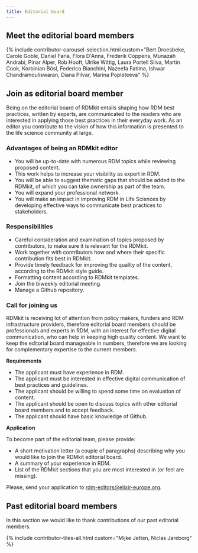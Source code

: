 ```yaml
---
title: Editorial board
---
```


## Meet the editorial board members

{% include contributor-carousel-selection.html custom="Bert Droesbeke, Carole Goble, Daniel Faria, Flora D'Anna, Frederik Coppens, Munazah Andrabi, Pinar Alper, Rob Hooft, Ulrike Wittig, Laura Portell Silva, Martin Cook, Korbinian Bösl, Federico Bianchini, Nazeefa Fatima, Ishwar Chandramouliswaran, Diana Pilvar, Marina Popleteeva" %}

## Join as editorial board member

Being on the editorial board of RDMkit entails shaping how RDM best practices, written by experts, are communicated to the readers who are interested in applying those best practices in their everyday work. As an editor you contribute to the vision of how this information is presented to the life science community at large.

### Advantages of being an RDMkit editor

* You will be up-to-date with numerous RDM topics while reviewing proposed content.
* This work helps to increase your visibility as expert in RDM.
* You will be able to suggest thematic gaps that should be added to the RDMkit, of which you can take ownership as part of the team.
* You will expand your professional network.
* You will make an impact in improving RDM in Life Sciences by developing effective ways to communicate best practices to stakeholders.

### Responsibilities

* Careful consideration and examination of topics proposed by contributors, to make sure it is relevant for the RDMkit.
* Work together with contributors how and where their specific contribution fits best in RDMkit.
* Provide timely feedback for improving the quality of the content, according to the RDMkit style guide.
* Formatting content according to RDMkit templates.
* Join the biweekly editorial meeting.
* Manage a Github repository.

### Call for joining us

RDMkit is receiving lot of attention from policy makers, funders and RDM infrastructure providers, therefore editorial board members should be professionals and experts in RDM, with an interest for effective digital communication, who can help in keeping high quality content.
We want to keep the editorial board manageable in numbers, therefore we are looking for complementary expertise to the current members.

**Requirements**

* The applicant must have experience in RDM.
* The applicant must be interested in effective digital communication of best practices and guidelines.
* The applicant should be willing to spend some time on evaluation of content.
* The applicant should be open to discuss topics with other editorial board members and to accept feedback.
* The applicant should have basic knowledge of Github.

**Application**

To become part of the editorial team, please provide:

* A short motivation letter (a couple of paragraphs) describing why you would like to join the RDMkit editorial board.
* A summary of your experience in RDM.
* List of the RDMkit sections that you are most interested in (or feel are missing).

Please, send your application to rdm-editors@elixir-europe.org.

## Past editorial board members

In this section we would like to thank contributions of our past editorial members.

{% include contributor-tiles-all.html custom="Mijke Jetten, Niclas Jareborg" %}
